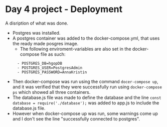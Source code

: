 # Day 4 project - Deployment

A disription of what was done.


* Postgres was installed.
* A postgres container was added to the docker-compose.yml, that uses the ready made posgres image. 
    * The following enviroment-variables are also set in the docker-compose file as such: 
    ~~~
      - POSTGRES_DB=hgopDB
      - POSTGRES_USER=PostgresAdmin
      - POSTGRES_PASSWORD=AnnaKristin
    ~~~
* Then docker-compose was run using the command `docer-compose up`, and it was verified that they were successfully run using `docker-compose ps` which showed all three containers. 
* The database.js file was made to define the database and the line `const database = require('./database');` was added to app.js to include the database.js file.
* However when docker-compose up was run, some warnings come up and I don't see the line "successfully connected to postgres". 

 